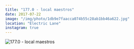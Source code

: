 ```yaml
---
title: "177.0 - local maestros"
date: 2017-07-22
image: "/img/photo/1db9e7faacca074b55c28ab1bb46a622.jpg"
location: "Electric Lane"
instagram: true
---
```


![177.0 - local maestros](/img/photo/1db9e7faacca074b55c28ab1bb46a622.jpg)

